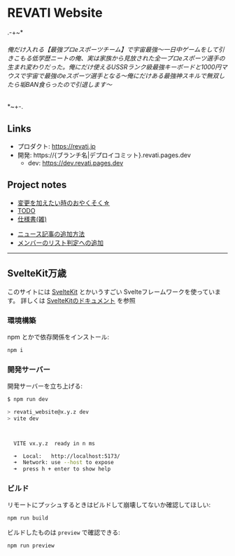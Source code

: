 # REVATI Website

.-+~*
###### 俺だけ入れる【最強プロeスポーツチーム】で宇宙最強〜一日中ゲームをして引きこもる低学歴ニートの俺、実は家族から見放された全一プロeスポーツ選手の生まれ変わりだった。俺にだけ使えるUSSRランク級最強キーボードと1000円マウスで宇宙で最強のeスポーツ選手となる～俺にだけある最強神スキルで無双したら垢BAN食らったので引退します～
*~+-.

## Links

- プロダクト: https://revati.jp
- 開発: https://{ブランチ名|デプロイコミット}.revati.pages.dev
  - dev: https://dev.revati.pages.dev

## Project notes

- [変更を加えたい時のおやくそく☆](./docs/CONTRIBUTING.md)
- [TODO](./docs/TODO.md)
- [仕様書(雑)](./docs/SPECIFICATION.md)

* [ニュース記事の追加方法](./docs/ADDING_NEWS.md)
* [メンバーのリスト判定への追加](./src/lib/data/members.ts)

---

## SvelteKit万歳

このサイトには [SvelteKit](https://kit.svelte.jp) とかいうすごい Svelteフレームワークを使っています。
詳しくは [SvelteKitのドキュメント](https://kit.svelte.jp/docs/introduction) を参照

### 環境構築

npm とかで依存関係をインストール:

```bash
npm i
```

### 開発サーバー

開発サーバーを立ち上げる:

```bash
$ npm run dev

> revati_website@x.y.z dev
> vite dev



  VITE vx.y.z  ready in n ms

  ➜  Local:   http://localhost:5173/
  ➜  Network: use --host to expose
  ➜  press h + enter to show help
```

### ビルド

リモートにプッシュするときはビルドして崩壊してないか確認してほしい:

```bash
npm run build
```

ビルドしたものは `preview` で確認できる:

```bash
npm run preview
```
